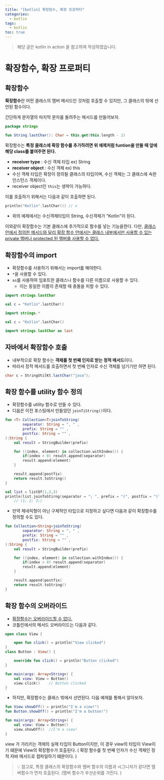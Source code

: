 ```yaml
---
title: "[kotlin] 확장함수, 확장 프로퍼티"
categories:
  - kotlin
tags:
  - kotlin
toc: true
---
```

> 해당 글은 kotlin in action 을 참고하여 작성하였습니다. 

# **확장함수, 확장 프로퍼티**

## **확장함수**
**확장함수**란 어떤 클래스의 멤버 메서드인 것처럼 호출할 수 있지만, 그 클래스의 밖에 선언된 함수이다. 

간단하게 문자열의 마지막 문자를 돌려주는 메서드를 만들어보자.
```kotlin
package strings

fun String.lastChar(): Char = this.get(this.length - 1)
```
확장함수는 **특정 클래스에 확장 함수를 추가하려면 위 예제처럼 funtion을 만들 때 앞에 해당 class를 붙여주면 된다.** 
* **receiver type** : 수신 객체 타입 ex) String
* **receiver object** : 수신 객체 ex) this
* 수신 객체 타입은 확장이 정의될 클래스의 타입이며, 수신 객체는 그 클래스에 속한 인스턴스 객체이다. 
* receiver object인 `this`는 생략이 가능하다.

이를 호출하기 위해서는 다음과 같이 호출하면 된다. 
```kotlin
println("Kotlin".lastChar()) // n
```
* 위의 예제에서는 수신객체타입이 String, 수신객체가 "Kotlin"이 된다.

이와같이 확장함수는 기본 클래스에 추가적으로 함수를 넣는 기능을한다. 
다만, <u>클래스 안에서 정의한 메서드와 달리 확장 함수 안에서는 클래스 내부에서만 사용할 수 있는 private 멤버나 protected 된 멤버를 사용할 수 없다.</u>

## **확장함수의 import**
* 확장함수를 사용하기 위해서는 import를 해야한다. 
* `*`을 사용할 수 있다.
* `as`를 사용하여 임포트한 클래스나 함수를 다른 이름으로 사용할 수 있다. 
    * 이는 동일한 이름이 존재할 때 충돌을 피할 수 있다.
```kotlin
import strings.lastChar

val c = "Kotlin".lastChar()
```
```kotlin
import strings.*

val c = "Kotlin".lastChar()
```
```kotlin
import strings.lastChar as last
```

## **자바에서 확장함수 호출**
* 내부적으로 확장 함수는 **객체를 첫 번째 인자로 받는 정적 메서드**이다. 
* 따라서 정적 메서드를 호출하면서 첫 번째 인자로 수신 객체를 넘기기만 하면 된다. 

```java
char c = StringUtilKt.lastChar("java");
```

## **확장 함수를 utility 함수 정의**
* 확장함수를 utility 함수로 만들 수 있다.
* 디음은 이전 포스팅에서 만들었던 `joinTiString()`이다.

```kotlin
fun <T> Collection<T>joinToString(
        separator: String = ", " ,
        prefix: String = "" ,
        postfix: String = "" ,
):String {
    val result = StringBuilder(prefix)

    for ((index, element) in collection.withIndex()) {
        if(index > 0) result.append(separator)
        result.append(element)
    }

    result.append(postfix)
    return result.toString()
}
```
```kotlin
val list = listOf(1,2,3)
println(list.joinToStirng(separator = "; ", prefix = "(", postfix = ")"))
    // (1; 2; 3;)
```

* 만약 제네릭형이 아닌 구체적인 타입으로 지정하고 싶다면 다음과 같이 확장함수를 정의할 수도 있다.

```kotlin
fun Collection<String>joinToString(
        separator: String = ", " ,
        prefix: String = "" ,
        postfix: String = "" ,
):String {
    val result = StringBuilder(prefix)

    for ((index, element) in collection.withIndex()) {
        if(index > 0) result.append(separator)
        result.append(element)
    }

    result.append(postfix)
    return result.toString()
}
```

## **확장 함수의 오버라이드**
* <u>확장함수는 오버라이드할 수 없다.</u>
* 코틀린에서의 메서드 오버라이드는 다음과 같다.

```kotlin
open class View {

    open fun click() = println("View clicked")
}
class Button : View() {

    override fun click() = println("Button clicked")
}

fun main(args: Array<String>) {
    val view: View = Button()
    view.click()    // Button clicked
}
```

* 하지만, 확장함수는 클래스 밖에서 선언된다. 다음 예제를 통해서 알아보자.

```kotlin
fun View.showOff() = println("I'm a view!")
fun Button.showOff() = println("I'm a button!")

fun main(args: Array<String>) {
    val view: View = Button()
    view.showOff()  //I'm a view!
}
```

view 가 가리키는 객체의 실제 타입이 Button이지만, 이 경우 view의 타입이 View이기 떄문에 View의 확장함수가 호출된다. ( 확장 함수를 첫 번째 인자가 수신 객체인 정적 자바 메서드로 컴파일하기 떄문이다. )

> 💡 참고로, 특정 클래스의 확장함수와 멤버 함수의 이름과 시그니처가 같다면 멤버함수가 먼저 호출된다. (멤버 함수가 우선순위를 가진다. )
